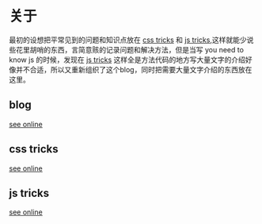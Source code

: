 # 关于
最初的设想把平常见到的问题和知识点放在 <a href="https://qishaoxuan.github.io/css_tricks/">css tricks</a> 和 <a href="https://qishaoxuan.github.io/js_tricks/">js tricks</a>,这样就能少说些花里胡哨的东西，言简意赅的记录问题和解决方法，但是当写 you need to know js 的时候，发现在 <a href="https://qishaoxuan.github.io/js_tricks/">js tricks</a> 这样全是方法代码的地方写大量文字的介绍好像并不合适，所以又重新组织了这个blog，同时把需要大量文字介绍的东西放在这里。

## blog
<a href="https://qishaoxuan.github.io/blog/">see online</a> 

## css tricks
<a href="https://qishaoxuan.github.io/css_tricks/">see online</a> 

## js tricks
<a href="https://qishaoxuan.github.io/js_tricks/">see online</a>
